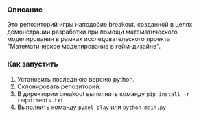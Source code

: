 ### Описание
Это репозиторий игры наподобие breakout, созданной в целях демонстрации разработки при помощи математического моделирования в рамках исследовательского проекта "Математическое моделирование в гейм-дизайне".

### Как запустить
1. Установить последнюю версию python.
2. Склонировать репозиторий.
3. В директории breakout выполнить команду ```pip install -r requirments.txt```
4. Выполнить команду ```pyxel play``` или ```python main.py```

